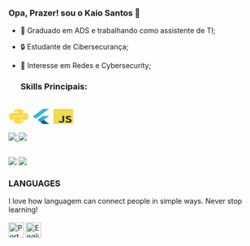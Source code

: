 ### Opa, Prazer! sou o Kaio Santos 👋

- 🔭 Graduado em ADS e trabalhando como assistente de TI;
- 🔒 Estudante de Cibersecurança;
- 🎯 Interesse em Redes e Cybersecurity;


  ### __Skills Principais:__
<div style="display: inline_block"><br>

  <img align="center" alt="Kaio-Js" height="30" width="40" src="https://github.com/devicons/devicon/blob/master/icons/python/python-plain.svg">
  <img align="center" alt="Kaio-Flutter" height="30" width="40" src="https://github.com/devicons/devicon/blob/master/icons/flutter/flutter-original.svg">
<!--   <img align="center" alt="Kaio-Html" height="30" width="40" src="https://github.com/devicons/devicon/blob/master/icons/html5/html5-original.svg"> -->
<!--   <img align="center" alt="Kaio-Css" height="30" width="40" src="https://github.com/devicons/devicon/blob/master/icons/css3/css3-original.svg"> -->
  <img align="center" alt="Kaio-Js" height="30" width="40" src="https://github.com/devicons/devicon/blob/master/icons/javascript/javascript-original.svg">


  
  <br> 
  <br>
  
  <!-- <img align="right" alt="Kaio-gif" src="https://cdn.discordapp.com/attachments/795358919417397249/825430589581688872/hi.gif">-->
</div>
<div>
  <a href="https://github.com/KaioSantos32">
  <img height="200em" src="https://github-readme-stats.vercel.app/api?username=KaioSantos32&show_icons=true&theme=dark&include_all_commits=true&count_private=true"/>
  <img height="200cm" src="https://github-readme-stats.vercel.app/api/top-langs/?username=KaioSantos32&langs_count=4e&theme=dark"
</div>

  ##
  
<div>
  <!-- <a href="https://www.youtube.com/###" target="_blank"><img src="https://img.shields.io/badge/YouTube-FF0000?style=for-the-badge&logo=youtube&logoColor=white" target="_blank"></a> -->
<!--   <a href="https://instagram.com/kaio.santos02" target="_blank"><img src="https://img.shields.io/badge/-Instagram-%23E4405F?style=for-the-badge&logo=instagram&logoColor=white" target="_blank"></a> -->
 	<!-- <a href="https://www.twitch.tv/makaseey" target="_blank"><img src="https://img.shields.io/badge/Twitch-9146FF?style=for-the-badge&logo=twitch&logoColor=white" target="_blank"></a> 
 <a href="###" target="_blank"><img src="https://img.shields.io/badge/Discord-7289DA?style=for-the-badge&logo=discord&logoColor=white" target="_blank"></a> -->
  <a href = "mailto:kaiosantos@gmail.com"><img src="https://img.shields.io/badge/Gmail-D14836?style=for-the-badge&logo=gmail&logoColor=white" target="_blank"></a>
  <a href="https://www.linkedin.com/in/kaiosantos-32/" target="_blank"><img src="https://img.shields.io/badge/-LinkedIn-%230077B5?style=for-the-badge&logo=linkedin&logoColor=white" target="_blank"></a>   
</div>

### __LANGUAGES__
</div>
<div style="display: inline-block">I love how languagem can connect people in simple ways. Never stop learning!<br><br>
<img src="https://img.icons8.com/color/48/000000/brazil-circular.png" height="30" width="30" title="Português"/>
<img src="https://img.icons8.com/color/48/000000/usa-circular.png" height="30" width="30" title="English"/>
</div>
